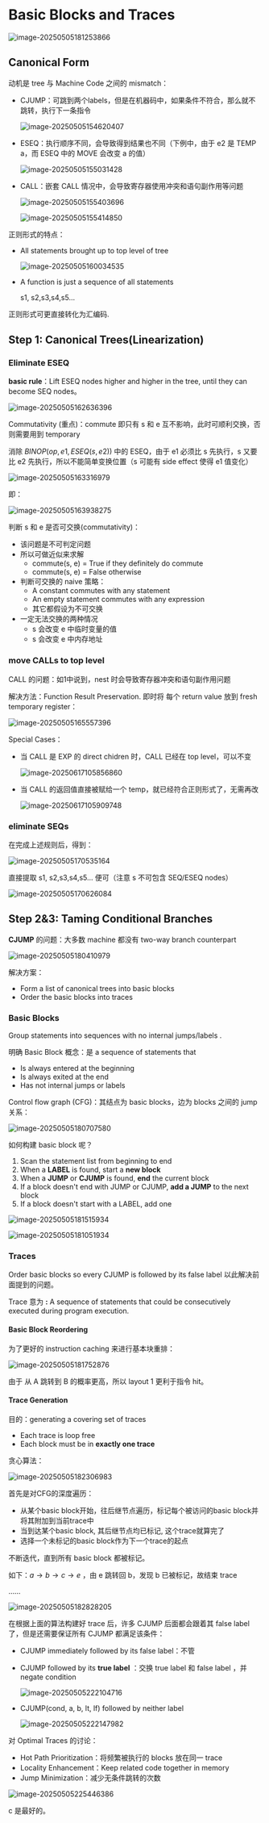 # Basic Blocks and Traces

![image-20250505181253866](./ch8.assets/image-20250505181253866.png)

## Canonical Form

动机是 tree 与 Machine Code 之间的 mismatch：

- CJUMP：可跳到两个labels，但是在机器码中，如果条件不符合，那么就不跳转，执行下一条指令

  ![image-20250505154620407](./ch8.assets/image-20250505154620407.png)

* ESEQ：执行顺序不同，会导致得到结果也不同（下例中，由于 e2 是 TEMP a，而 ESEQ 中的 MOVE 会改变 a 的值）

  ![image-20250505155031428](./ch8.assets/image-20250505155031428.png)

* CALL：嵌套 CALL 情况中，会导致寄存器使用冲突和语句副作用等问题

  ![image-20250505155403696](./ch8.assets/image-20250505155403696.png)

  ![image-20250505155414850](./ch8.assets/image-20250505155414850.png)

正则形式的特点：

- All statements brought up to top level of tree

  ![image-20250505160034535](./ch8.assets/image-20250505160034535.png)

- A function is just a sequence of all statements

  s1, s2,s3,s4,s5...

正则形式可更直接转化为汇编码.

## Step 1: Canonical Trees(Linearization)

### Eliminate ESEQ

**basic rule**：Lift ESEQ nodes higher and higher in the tree, until they can become SEQ nodes。

![image-20250505162636396](./ch8.assets/image-20250505162636396.png)

Commutativity (重点)：commute 即只有 s 和 e 互不影响，此时可顺利交换，否则需要用到 temporary

消除 $BINOP(op, e1, ESEQ(s, e2))$ 中的 ESEQ，由于 e1 必须比 s 先执行，s 又要比 e2 先执行，所以不能简单变换位置（s 可能有 side effect 使得 e1 值变化）

![image-20250505163316979](./ch8.assets/image-20250505163316979.png)

即：

![image-20250505163938275](./ch8.assets/image-20250505163938275.png)

判断 s 和 e 是否可交换(commutativity)：

- 该问题是不可判定问题
- 所以可做近似来求解
  - commute(s, e) = True if they definitely do commute
  - commute(s, e) = False otherwise
- 判断可交换的 naive 策略：
  - A constant commutes with any statement
  - An empty statement commutes with any expression
  - 其它都假设为不可交换
- 一定无法交换的两种情况
  - s 会改变 e 中临时变量的值
  - s 会改变 e 中内存地址

### move CALLs to top level

CALL 的问题：如1中说到，nest 时会导致寄存器冲突和语句副作用问题

解决方法：Function Result Preservation. 即时将 每个 return value 放到 fresh temporary register：

![image-20250505165557396](./ch8.assets/image-20250505165557396.png)

Special Cases：

- 当 CALL 是 EXP 的 direct chidren 时，CALL 已经在 top level，可以不变

  ![image-20250617105856860](./ch8.assets/image-20250617105856860.png)

- 当 CALL 的返回值直接被赋给一个 temp，就已经符合正则形式了，无需再改

  ![image-20250617105909748](./ch8.assets/image-20250617105909748.png)

### eliminate SEQs

在完成上述规则后，得到：

![image-20250505170535164](./ch8.assets/image-20250505170535164.png)

直接提取 s1, s2,s3,s4,s5... 便可（注意 s 不可包含 SEQ/ESEQ nodes）

![image-20250505170626084](./ch8.assets/image-20250505170626084.png)



## Step 2&3: Taming Conditional Branches

**CJUMP** 的问题：大多数 machine 都没有 two-way branch counterpart

![image-20250505180410979](./ch8.assets/image-20250505180410979.png)

解决方案：

- Form a list of canonical trees into basic blocks
- Order the basic blocks into traces

### Basic Blocks

Group statements into sequences with no internal jumps/labels .

明确 Basic Block 概念：是 a sequence of statements that

- Is always entered at the beginning
- Is always exited at the end
- Has not internal jumps or labels

Control flow graph (CFG)：其结点为 basic blocks，边为 blocks 之间的 jump 关系：

![image-20250505180707580](./ch8.assets/image-20250505180707580.png)

如何构建 basic block 呢？

1. Scan the statement list from beginning to end
2. When a **LABEL** is found, start a **new block**
3. When a **JUMP** or **CJUMP** is found, **end** the current block
4. If a block doesn't end with JUMP or CJUMP, **add a JUMP** to the next block
5. If a block doesn't start with a LABEL, add one

![image-20250505181515934](./ch8.assets/image-20250505181515934.png)

![image-20250505181051934](./ch8.assets/image-20250505181051934.png)



### Traces

Order basic blocks so every CJUMP is followed by its false label 以此解决前面提到的问题。

Trace 意为 **:** A sequence of statements that could be consecutively executed during program execution.

#### Basic Block Reordering

为了更好的 instruction caching 来进行基本块重排：

![image-20250505181752876](./ch8.assets/image-20250505181752876.png)

由于 从 A 跳转到 B 的概率更高，所以 layout 1 更利于指令 hit。



#### Trace Generation

目的：generating a covering set of traces

- Each trace is loop free
- Each block must be in **exactly one trace**



贪心算法：

![image-20250505182306983](./ch8.assets/image-20250505182306983.png)

首先是对CFG的深度遍历：

- 从某个basic block开始，往后继节点遍历，标记每个被访问的basic block并将其附加到当前trace中
- 当到达某个basic block, 其后继节点均已标记, 这个trace就算完了
- 选择一个未标记的basic block作为下一个trace的起点

不断迭代，直到所有 basic block 都被标记。

如下：$a\rightarrow b\rightarrow c\rightarrow e$ ，由 e 跳转回 b，发现 b 已被标记，故结束 trace

……

![image-20250505182828205](./ch8.assets/image-20250505182828205.png)

在根据上面的算法构建好 trace 后，许多 CJUMP 后面都会跟着其 false label 了，但是还需要保证所有 CJUMP 都满足该条件：

- CJUMP immediately followed by its false label：不管

- CJUMP followed by its **true label** ：交换 true label 和 false label ，并 negate condition

  ![image-20250505222104716](./ch8.assets/image-20250505222104716.png)

- CJUMP(cond, a, b, lt, lf) followed by neither label

  ![image-20250505222147982](./ch8.assets/image-20250505222147982.png)

对 Optimal Traces 的讨论：

- Hot Path Prioritization：将频繁被执行的 blocks 放在同一 trace
- Locality Enhancement：Keep related code together in memory
- Jump Minimization：减少无条件跳转的次数

![image-20250505225446386](./ch8.assets/image-20250505225446386.png)

c 是最好的。